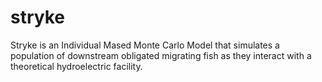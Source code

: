 # stryke

Stryke is an Individual Mased Monte Carlo Model that simulates a population of downstream obligated migrating fish as they interact with a theoretical hydroelectric facility.  
